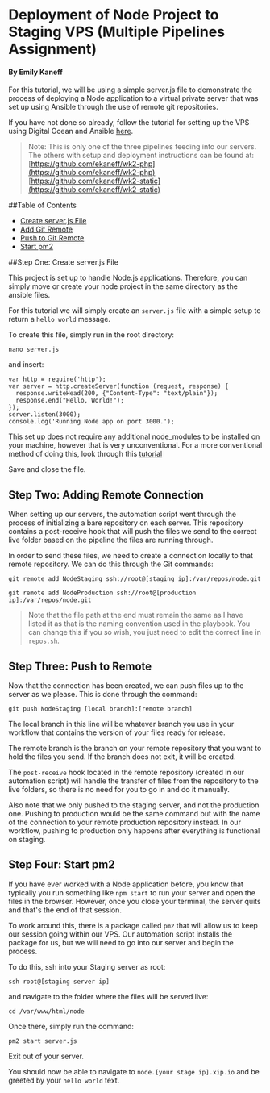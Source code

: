 # Deployment of Node Project to Staging VPS (Multiple Pipelines Assignment)
#### By Emily Kaneff

For this tutorial, we will be using a simple server.js file to demonstrate the process of deploying a Node application to a virtual private server that was set up using Ansible through the use of remote git repositories.

If you have not done so already, follow the tutorial for setting up the VPS using Digital Ocean and Ansible [here](). 

>Note: This is only one of the three pipelines feeding into our servers. The others with setup and deployment instructions can be found at: <br>
>[https://github.com/ekaneff/wk2-php](https://github.com/ekaneff/wk2-php) <br>
>[https://github.com/ekaneff/wk2-static](https://github.com/ekaneff/wk2-static)

##Table of Contents

* [Create server.js File](#one)
* [Add Git Remote](#two)
* [Push to Git Remote](#three)
* [Start pm2](#four)

<a name="one"></a>
##Step One: Create server.js File

This project is set up to handle Node.js applications. Therefore, you can simply move or create your node project in the same directory as the ansible files.

For this tutorial we will simply create an `server.js` file with a simple setup to return a `hello world` message. 

To create this file, simply run in the root directory: 

```shell
nano server.js
```

and insert: 

```shell
var http = require('http');
var server = http.createServer(function (request, response) {
  response.writeHead(200, {"Content-Type": "text/plain"});
  response.end("Hello, World!");
});
server.listen(3000);
console.log('Running Node app on port 3000.');
```

This set up does not require any additional node_modules to be installed on your machine, however that is very unconventional. For a more conventional method of doing this, look through this [tutorial](https://www.digitalocean.com/community/tutorials/how-to-set-up-a-node-js-application-for-production-on-ubuntu-16-04)

Save and close the file. 

<a name="two"></a>
## Step Two: Adding Remote Connection

When setting up our servers, the automation script went through the process of initializing a bare repository on each server. This repository contains a post-receive hook that will push the files we send to the correct live folder based on the pipeline the files are running through. 

In order to send these files, we need to create a connection locally to that remote repository. We can do this through the Git commands: 

```shell
git remote add NodeStaging ssh://root@[staging ip]:/var/repos/node.git

git remote add NodeProduction ssh://root@[production ip]:/var/repos/node.git
```

>Note that the file path at the end must remain the same as I have listed it as that is the naming convention used in the playbook. You can change this if you so wish, you just need to edit the correct line in `repos.sh`. 

## Step Three: Push to Remote

Now that the connection has been created, we can push files up to the server as we please. This is done through the command: 

```shell
git push NodeStaging [local branch]:[remote branch]
```

The local branch in this line will be whatever branch you use in your workflow that contains the version of your files ready for release. 

The remote branch is the branch on your remote repository that you want to hold the files you send. If the branch does not exit, it will be created. 

The `post-receive` hook located in the remote repository (created in our automation script) will handle the transfer of files from the repository to the live folders, so there is no need for you to go in and do it manually. 

Also note that we only pushed to the staging server, and not the production one. Pushing to production would be the same command but with the name of the connection to your remote production repository instead. In our workflow, pushing to production only happens after everything is functional on staging. 

## Step Four: Start pm2

If you have ever worked with a Node application before, you know that typically you run something like `npm start` to run your server and open the files in the browser. However, once you close your terminal, the server quits and that's the end of that session. 

To work around this, there is a package called `pm2` that will allow us to keep our session going within our VPS. Our automation script installs the package for us, but we will need to go into our server and begin the process. 

To do this, ssh into your Staging server as root: 

```shell
ssh root@[staging server ip]
``` 

and navigate to the folder where the files will be served live: 

```shell
cd /var/www/html/node
```

Once there, simply run the command: 

```shell
pm2 start server.js
```

Exit out of your server. 

You should now be able to navigate to `node.[your stage ip].xip.io` and be greeted by your `hello world` text.